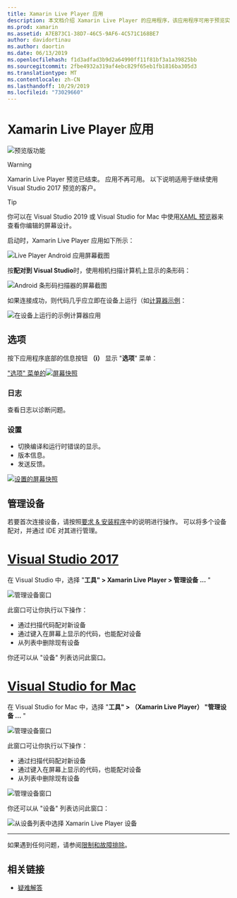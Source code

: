 ```yaml
---
title: Xamarin Live Player 应用
description: 本文档介绍 Xamarin Live Player 的应用程序，该应用程序可用于预览实时在设备上进行的代码更改。 它讨论了安装、示例、日志、设置、管理设备等。
ms.prod: xamarin
ms.assetid: A7EB73C1-38D7-46C5-9AF6-4C571C168BE7
author: davidortinau
ms.author: daortin
ms.date: 06/13/2019
ms.openlocfilehash: f1d3adfad3b9d2a64990ff11f81bf3a1a39825bb
ms.sourcegitcommit: 2fbe4932a319af4ebc829f65eb1fb1816ba305d3
ms.translationtype: MT
ms.contentlocale: zh-CN
ms.lasthandoff: 10/29/2019
ms.locfileid: "73029660"
---
```

# <a name="xamarin-live-player-app"></a>Xamarin Live Player 应用

![预览版功能](~/media/shared/preview.png)

> [!WARNING]
> Xamarin Live Player 预览已结束。 应用不再可用。 以下说明适用于继续使用 Visual Studio 2017 预览的客户。

> [!TIP]
> 你可以在 Visual Studio 2019 或 Visual Studio for Mac 中使用[XAML 预览](~/xamarin-forms/xaml/xaml-previewer/index.md)器来查看你编辑的屏幕设计。

启动时，Xamarin Live Player 应用如下所示：

![Live Player Android 应用屏幕截图](player-images/app-android-sml.png)

按**配对到 Visual Studio**时，使用相机扫描计算机上显示的条形码：

![Android 条形码扫描器的屏幕截图](player-images/scan-android-sml.png)

如果连接成功，则代码几乎应立即在设备上运行（如[计算器示例](https://github.com/xamarin/mobile-samples/tree/master/LivePlayer/BasicCalculator)：

![在设备上运行的示例计算器应用](player-images/basic-calculator-sml.png)

## <a name="options"></a>选项

按下应用程序底部的信息按钮 **（i）** 显示 "**选项**" 菜单：

["选项" 菜单的![屏幕快照](player-images/options-sml.png)](player-images/options.png#lightbox)

### <a name="logs"></a>日志

查看日志以诊断问题。

### <a name="settings"></a>设置

- 切换编译和运行时错误的显示。
- 版本信息。
- 发送反馈。

[![设置的屏幕快照](player-images/settings-sml.png)](player-images/settings.png#lightbox)

## <a name="managing-devices"></a>管理设备

若要首次连接设备，请按照[要求 & 安装程序](~/tools/live-player/install.md)中的说明进行操作。 可以将多个设备配对，并通过 IDE 对其进行管理。

# <a name="visual-studio-2017tabwindows"></a>[Visual Studio 2017](#tab/windows)

在 Visual Studio 中，选择 "**工具" > Xamarin Live Player > 管理设备 ...** "

![管理设备窗口](player-images/manage-tools-menu-vs.png)

此窗口可让你执行以下操作：

- 通过扫描代码配对新设备
- 通过键入在屏幕上显示的代码，也能配对设备
- 从列表中删除现有设备

你还可以从 "设备" 列表访问此窗口。

# <a name="visual-studio-for-mactabmacos"></a>[Visual Studio for Mac](#tab/macos)

在 Visual Studio for Mac 中，选择 "**工具" > （Xamarin Live Player） "管理设备 ...** "

![管理设备窗口](player-images/manage-tools-menu.png)

此窗口可让你执行以下操作：

- 通过扫描代码配对新设备
- 通过键入在屏幕上显示的代码，也能配对设备
- 从列表中删除现有设备

![管理设备窗口](player-images/manage.png)

你还可以从 "设备" 列表访问此窗口：

![从设备列表中选择 Xamarin Live Player 设备](player-images/manage-device-menu.png)

-----

如果遇到任何问题，请参阅[限制和故障排除](~/tools/live-player/troubleshooting.md)。

## <a name="related-links"></a>相关链接

- [疑难解答](~/tools/live-player/troubleshooting.md)
